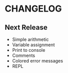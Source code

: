 # CHANGELOG

## Next Release

- Simple arithmetic
- Variable assignment
- Print to console
- Comments
- Colored error messages
- REPL
